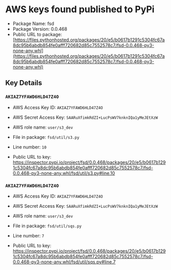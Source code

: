 # AWS keys found published to PyPi

* Package Name: fsd
* Package Version: 0.0.468
* Public URL to package: [https://files.pythonhosted.org/packages/20/e5/b0617b1291c5304fc67a8dc95b6abdb854fe0afff720682d85c7552578c7/fsd-0.0.468-py3-none-any.whl](https://files.pythonhosted.org/packages/20/e5/b0617b1291c5304fc67a8dc95b6abdb854fe0afff720682d85c7552578c7/fsd-0.0.468-py3-none-any.whl)

## Key Details

### `AKIAZ7YFAWD6HLD47Z4O`

* AWS Access Key ID: `AKIAZ7YFAWD6HLD47Z4O`
* AWS Secret Access Key: `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` 
* AWS role name: `user/s3_dev`
* File in package: `fsd/util/s3.py`
* Line number: `10`

* Public URL to key: https://inspector.pypi.io/project/fsd/0.0.468/packages/20/e5/b0617b1291c5304fc67a8dc95b6abdb854fe0afff720682d85c7552578c7/fsd-0.0.468-py3-none-any.whl/fsd/util/s3.py#line.10



### `AKIAZ7YFAWD6HLD47Z4O`

* AWS Access Key ID: `AKIAZ7YFAWD6HLD47Z4O`
* AWS Secret Access Key: `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` 
* AWS role name: `user/s3_dev`
* File in package: `fsd/util/sqs.py`
* Line number: `7`

* Public URL to key: https://inspector.pypi.io/project/fsd/0.0.468/packages/20/e5/b0617b1291c5304fc67a8dc95b6abdb854fe0afff720682d85c7552578c7/fsd-0.0.468-py3-none-any.whl/fsd/util/sqs.py#line.7


